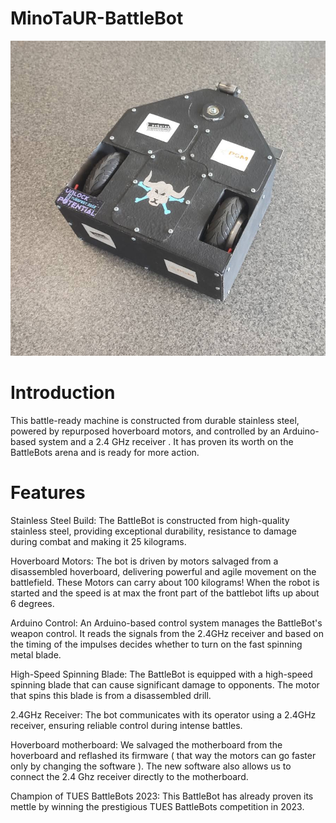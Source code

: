 # MinoTaUR-BattleBot

![battlebot](https://github.com/yasenOfficial/MinoTaUR-BattleBot/blob/main/battlebot.png?raw=true)

# Introduction
This battle-ready machine is constructed from durable stainless steel, powered by repurposed hoverboard motors, and controlled by an Arduino-based system and a 2.4 GHz receiver . It has proven its worth on the BattleBots arena and is ready for more action.

# Features
Stainless Steel Build: The BattleBot is constructed from high-quality stainless steel, providing exceptional durability, resistance to damage during combat and making it 25 kilograms.

Hoverboard Motors: The bot is driven by motors salvaged from a disassembled hoverboard, delivering powerful and agile movement on the battlefield. These Motors can carry about 100 kilograms! When the robot is started and the speed is at max the front part of the battlebot lifts up about 6 degrees.

Arduino Control: An Arduino-based control system manages the BattleBot's weapon control. It reads the signals from the 2.4GHz receiver and based on the timing of the impulses decides whether to turn on the fast spinning metal blade.

High-Speed Spinning Blade: The BattleBot is equipped with a high-speed spinning blade that can cause significant damage to opponents. The motor that spins this blade is from a disassembled drill. 

2.4GHz Receiver: The bot communicates with its operator using a 2.4GHz receiver, ensuring reliable control during intense battles.

Hoverboard motherboard: We salvaged the motherboard from the hoverboard and reflashed its firmware ( that way the motors can go faster only by changing the software ). The new software also allows us to connect the 2.4 Ghz receiver directly to the motherboard.

Champion of TUES BattleBots 2023: This BattleBot has already proven its mettle by winning the prestigious TUES BattleBots competition in 2023.
